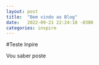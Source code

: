 ```yaml
---
layout: post
title:  "Bem vindo ao Blog"
date:   2022-09-21 22:24:18 -0300
categories: inspire
---
```

#Teste Inpire

Vou saber poste